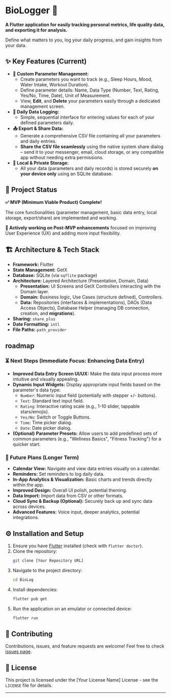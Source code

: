 # BioLogger 🌿

**A Flutter application for easily tracking personal metrics, life quality data, and exporting it for analysis.**

Define what matters to you, log your daily progress, and gain insights from your data.

<!-- TODO: Add a screenshot or GIF demonstrating the app's main screens (e.g., parameter list, data entry, home screen) -->
<!-- You can embed images using Markdown: ![Alt Text](path/to/image.png) -->

## ✨ Key Features (Current)

*   **📝 Custom Parameter Management:**
    *   Create parameters you want to track (e.g., Sleep Hours, Mood, Water Intake, Workout Duration).
    *   Define parameter details: Name, Data Type (Number, Text, Rating, Yes/No, Time, Date), Unit of Measurement.
    *   View, **Edit**, and **Delete** your parameters easily through a dedicated management screen.
*   **📅 Daily Data Logging:**
    *   Simple, sequential interface for entering values for each of your defined parameters daily.
*   **📤 Export & Share Data:**
    *   Generate a comprehensive CSV file containing all your parameters and daily entries.
    *   **Share the CSV file seamlessly** using the native system share dialog – send it to your messenger, email, cloud storage, or any compatible app without needing extra permissions.
*   **📱 Local & Private Storage:**
    *   All your data (parameters and daily records) is stored securely **on your device only** using an SQLite database.

## 🚀 Project Status

**✅ MVP (Minimum Viable Product) Complete!**

The core functionalities (parameter management, basic data entry, local storage, export/share) are implemented and working.

**🚧 Actively working on Post-MVP enhancements** focused on improving User Experience (UX) and adding more input flexibility.

## 🏗️ Architecture & Tech Stack

*   **Framework:** Flutter
*   **State Management:** GetX
*   **Database:** SQLite (via `sqflite` package)
*   **Architecture:** Layered Architecture (Presentation, Domain, Data)
    *   **Presentation:** UI Screens and GetX Controllers interacting with the Domain layer.
    *   **Domain:** Business logic, Use Cases (structure defined), Controllers.
    *   **Data:** Repositories (interfaces & implementations), DAOs (Data Access Objects), Database Helper (managing DB connection, creation, and **migrations**).
*   **Sharing:** `share_plus`
*   **Date Formatting:** `intl`
*   **File Paths:** `path_provider`

##  roadmap

### ⏳ Next Steps (Immediate Focus: Enhancing Data Entry)

*   **Improved Data Entry Screen UI/UX:** Make the data input process more intuitive and visually appealing.
*   **Dynamic Input Widgets:** Display appropriate input fields based on the parameter's data type:
    *   `Number`: Numeric input field (potentially with stepper +/- buttons).
    *   `Text`: Standard text input field.
    *   `Rating`: Interactive rating scale (e.g., 1-10 slider, tappable stars/emojis).
    *   `Yes/No`: Switch or Toggle Buttons.
    *   `Time`: Time picker dialog.
    *   `Date`: Date picker dialog.
*   **(Optional)** **Parameter Presets:** Allow users to add predefined sets of common parameters (e.g., "Wellness Basics", "Fitness Tracking") for a quicker start.

### 📅 Future Plans (Longer Term)

*   **Calendar View:** Navigate and view data entries visually on a calendar.
*   **Reminders:** Set reminders to log daily data.
*   **In-App Analytics & Visualization:** Basic charts and trends directly within the app.
*   **Improved Design:** Overall UI polish, potential theming.
*   **Data Import:** Import data from CSV or other formats.
*   **Cloud Sync & Backup (Optional):** Securely back up and sync data across devices.
*   **Advanced Features:** Voice input, deeper analytics, potential integrations.

## ⚙️ Installation and Setup

1.  Ensure you have [Flutter](https://flutter.dev/docs/get-started/install) installed (check with `flutter doctor`).
2.  Clone the repository:
    ```bash
    git clone [Your Repository URL]
    ```
3.  Navigate to the project directory:
    ```bash
    cd BioLog
    ```
4.  Install dependencies:
    ```bash
    flutter pub get
    ```
5.  Run the application on an emulator or connected device:
    ```bash
    flutter run
    ```

## 🙌 Contributing

Contributions, issues, and feature requests are welcome! Feel free to check [issues page](<!-- TODO: Link to your issues page if public -->).

## 📄 License

<!-- TODO: Choose and add a license (e.g., MIT, Apache 2.0). Create a LICENSE file. -->
This project is licensed under the [Your License Name] License - see the `LICENSE` file for details.

---

